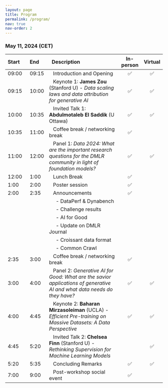 ```yaml
---
layout: page
title: Program
permalink: /program/
nav: true
nav-order: 2
---
```


### May 11, 2024 (CET)

| Start    |   End    |   Description | In-person | Virtual |
|:---  |:---  |:---|:---:|:---:|
| 09:00 |   09:15 |    Introduction and Opening| :white_check_mark: | :white_check_mark: |
| 09:15 |   10:00 |    Keynote 1: **James Zou** (Stanford U) - *Data scaling laws and data attribution for generative AI* |:white_check_mark:| :white_check_mark: |
| 10:00 |   10:35 |    Invited Talk 1: **Abdulmotaleb El Saddik** (U Ottawa) | :white_check_mark: | :white_check_mark: |
| 10:35 |   11:00 |    Coffee break / networking break| :white_check_mark: |  |
| 11:00 |   12:00 |    Panel 1: *Data 2024: What are the important research questions for the DMLR community in light of foundation models?* | :white_check_mark: | :white_check_mark:  |
| 12:00 |   1:00 |    Lunch Break | :white_check_mark: |  |
| 1:00 |   2:00 |    Poster session | :white_check_mark: | |
| 2:00 |   2:35 |    Announcements  | :white_check_mark: |  |
|  |   |    &nbsp; - DataPerf & Dynabench| |  |
|  |   |    &nbsp; - Challenge results| |  |
|  |   |    &nbsp; - AI for Good| |  |
|  |   |    &nbsp; - Update on DMLR Journal | |  |
|  |   |    &nbsp; - Croissant data format| |  |
|  |   |    &nbsp; - Common Crawl| |  |
| 2:35 |   3:00 |    Coffee break / networking break| :white_check_mark: |  |
| 3:00 |   4:00 |    Panel 2: *Generative AI for Good: What are the savior applications of generative AI and what data needs do they have?* | :white_check_mark: | :white_check_mark: |
| 4:00 |   4:45 |    Keynote 2: **Baharan Mirzasoleiman** (UCLA) - *Efficient Pre-training on Massive Datasets: A Data Perspective*| :white_check_mark: | :white_check_mark: |
| 4:45 |   5:20 |    Invited Talk 2: **Chelsea Finn** (Stanford U) - *Rethinking Supervision for Machine Learning Models* | | :white_check_mark: |
| 5:20 |   5:35 |    Concluding Remarks | :white_check_mark: | :white_check_mark: |
| 7:00 |   9:00 |    Post-workshop social event | :white_check_mark: | |
